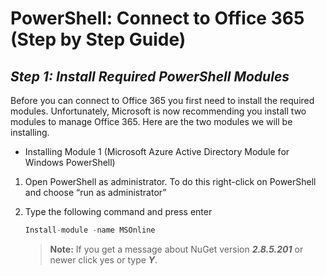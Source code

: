 # PowerShell: Connect to Office 365 (Step by Step Guide)
## _Step 1: Install Required PowerShell Modules_

Before you can connect to Office 365 you first need to install the required modules. Unfortunately, Microsoft is now recommending you install two modules to manage Office 365. Here are the two modules we will be installing.

- Installing Module 1 (Microsoft Azure Active Directory Module for Windows PowerShell)
1. Open PowerShell as administrator. To do this right-click on PowerShell and choose “run as administrator”
2. Type the following command and press enter

    ```s
    Install-module -name MSOnline
    ```
   > **Note:** If you get a message about NuGet version ***2.8.5.201*** or newer click yes or type ***Y***.

  
